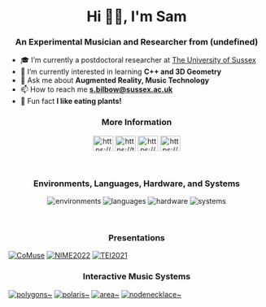 <h1 align="center">Hi 👋🏻, I'm Sam</h1>
<h3 align="center">An Experimental Musician and Researcher from (undefined)</h3>


- 🎓 I’m currently a postdoctoral researcher at [The University of Sussex](https://profiles.sussex.ac.uk/p376006-sam-bilbow)
- 📐 I’m currently interested in learning **C++ and 3D Geometry**
- 💬 Ask me about **Augmented Reality, Music Technology**
- 📫 How to reach me **s.bilbow@sussex.ac.uk**
- 🌱 Fun fact **I like eating plants!**


<h3 align="center">More Information</h2>

<p align="center">
<a href="https://www.linkedin.com/in/sambilbow/" target="blank"><img align="center" src="https://raw.githubusercontent.com/rahuldkjain/github-profile-readme-generator/master/src/images/icons/Social/linked-in-alt.svg" alt="https://www.linkedin.com/in/sambilbow/" height="30" width="40" /></a>
<a href="https://twitter.com/sambilbow" target="blank"><img align="center" src="https://raw.githubusercontent.com/rahuldkjain/github-profile-readme-generator/master/src/images/icons/Social/twitter.svg" alt="https://twitter.com/sambilbow" height="30" width="40" /></a>
<a href="https://www.youtube.com/channel/UCCT0erKaf3pnGUb61-3D2TA" target="blank"><img align="center" src="https://raw.githubusercontent.com/rahuldkjain/github-profile-readme-generator/master/src/images/icons/Social/youtube.svg" alt="https://www.youtube.com/channel/UCCT0erKaf3pnGUb61-3D2TA" height="30" width="40" /></a>
<a href="https://www.sambilbow.com" target="blank"><img align="center" src="https://raw.githubusercontent.com/rahuldkjain/github-profile-readme-generator/master/src/images/icons/Social/blogger.svg" alt="https://www.sambilbow.com" height="30" width="40" /></a>
</p>
<br>
<h3 align="center">Environments, Languages, Hardware, and Systems</h2>

<p align="center">
<img alt="environments" width="" src="https://skillicons.dev/icons?i=unity"/>
<img alt="languages" width="" src="https://skillicons.dev/icons?i=cs,py,swift,html,css"/>
<img alt="hardware" width="" src="https://skillicons.dev/icons?i=arduino,raspberrypi"/>
<img alt="systems" width="" src="https://skillicons.dev/icons?i=linux,docker,git"/>
</p>
<br>
<h3 align="center">Presentations</h2>
  
[![CoMuse](https://ytcards.demolab.com/?id=lkLRmX3Kumw&title=CoMuse&lang=en&timestamp=1657879080&background_color=%230d1117&title_color=%23ffffff&stats_color=%23dedede&width=270&duration=334 "CoMuse")](https://www.youtube.com/watch?v=lkLRmX3Kumw)
[![NIME2022](https://ytcards.demolab.com/?id=eCdQku5hFOE&title=NIME2022&lang=en&timestamp=1658311080&background_color=%230d1117&title_color=%23ffffff&stats_color=%23dedede&width=270&duration=548 "NIME2022")](https://www.youtube.com/watch?v=eCdQku5hFOE)
[![TEI2021](https://ytcards.demolab.com/?id=zyO43URZZDk&title=TEI2021&lang=en&timestamp=1613296680&background_color=%230d1117&title_color=%23ffffff&stats_color=%23dedede&width=270&duration=743 "TEI2021")](https://www.youtube.com/watch?v=zyO43URZZDk)
<br>
<h3 align="center">Interactive Music Systems</h2>

[![polygons~](https://ytcards.demolab.com/?id=9IErsDvhXjM&title=polygons~&lang=en&timestamp=1645264680&background_color=%230d1117&title_color=%23ffffff&stats_color=%23dedede&width=200&duration=1049 "polygons~")](https://www.youtube.com/watch?v=9IErsDvhXjM)
[![polaris~](https://ytcards.demolab.com/?id=lCBgMs8ULj0&title=polaris~&lang=en&timestamp=1634896680&background_color=%230d1117&title_color=%23ffffff&stats_color=%23dedede&width=200&duration=528 "polaris~")](https://www.youtube.com/watch?v=lCBgMs8ULj0)
[![area~](https://ytcards.demolab.com/?id=SPd-f2EXuIQ&title=area~&lang=en&timestamp=1594979880&background_color=%230d1117&title_color=%23ffffff&stats_color=%23dedede&width=200&duration=157 "area~")](https://www.youtube.com/watch?v=SPd-f2EXuIQ)
[![nodenecklace~](https://ytcards.demolab.com/?id=bJlT2-Fhyzc&title=nodenecklace~&lang=en&timestamp=1563530280&background_color=%230d1117&title_color=%23ffffff&stats_color=%23dedede&width=200&duration=4877 "nodenecklace~")](https://www.youtube.com/watch?v=bJlT2-Fhyzc)

<!-- 
1657879080 CoMuse https://www.youtube.com/watch?v=lkLRmX3Kumw
1658311080 NIME2022 https://www.youtube.com/watch?v=eCdQku5hFOE
1613296680 TEI2021 https://www.youtube.com/watch?v=zyO43URZZDk
1645264680 polygons~ https://www.youtube.com/watch?v=9IErsDvhXjM
1634896680 polaris~ https://www.youtube.com/watch?v=lCBgMs8ULj0
1594979880 area~ https://www.youtube.com/watch?v=SPd-f2EXuIQ
1563530280 nodenecklace~ https://www.youtube.com/watch?v=bJlT2-Fhyzc
-->

